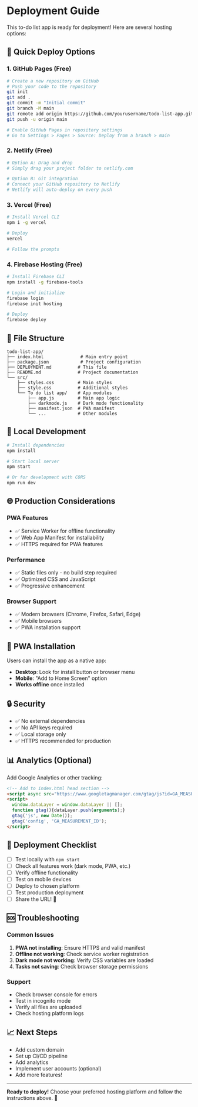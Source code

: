 # Deployment Guide

This to-do list app is ready for deployment! Here are several hosting options:

## 🚀 Quick Deploy Options

### 1. GitHub Pages (Free)
```bash
# Create a new repository on GitHub
# Push your code to the repository
git init
git add .
git commit -m "Initial commit"
git branch -M main
git remote add origin https://github.com/yourusername/todo-list-app.git
git push -u origin main

# Enable GitHub Pages in repository settings
# Go to Settings > Pages > Source: Deploy from a branch > main
```

### 2. Netlify (Free)
```bash
# Option A: Drag and drop
# Simply drag your project folder to netlify.com

# Option B: Git integration
# Connect your GitHub repository to Netlify
# Netlify will auto-deploy on every push
```

### 3. Vercel (Free)
```bash
# Install Vercel CLI
npm i -g vercel

# Deploy
vercel

# Follow the prompts
```

### 4. Firebase Hosting (Free)
```bash
# Install Firebase CLI
npm install -g firebase-tools

# Login and initialize
firebase login
firebase init hosting

# Deploy
firebase deploy
```

## 📁 File Structure
```
todo-list-app/
├── index.html              # Main entry point
├── package.json            # Project configuration
├── DEPLOYMENT.md          # This file
├── README.md              # Project documentation
└── src/
    ├── styles.css         # Main styles
    ├── style.css          # Additional styles
    └── To do list app/    # App modules
        ├── app.js         # Main app logic
        ├── darkmode.js    # Dark mode functionality
        ├── manifest.json  # PWA manifest
        └── ...            # Other modules
```

## 🔧 Local Development
```bash
# Install dependencies
npm install

# Start local server
npm start

# Or for development with CORS
npm run dev
```

## 🌐 Production Considerations

### PWA Features
- ✅ Service Worker for offline functionality
- ✅ Web App Manifest for installability
- ✅ HTTPS required for PWA features

### Performance
- ✅ Static files only - no build step required
- ✅ Optimized CSS and JavaScript
- ✅ Progressive enhancement

### Browser Support
- ✅ Modern browsers (Chrome, Firefox, Safari, Edge)
- ✅ Mobile browsers
- ✅ PWA installation support

## 📱 PWA Installation
Users can install the app as a native app:
- **Desktop**: Look for install button or browser menu
- **Mobile**: "Add to Home Screen" option
- **Works offline** once installed

## 🔒 Security
- ✅ No external dependencies
- ✅ No API keys required
- ✅ Local storage only
- ✅ HTTPS recommended for production

## 📊 Analytics (Optional)
Add Google Analytics or other tracking:
```html
<!-- Add to index.html head section -->
<script async src="https://www.googletagmanager.com/gtag/js?id=GA_MEASUREMENT_ID"></script>
<script>
  window.dataLayer = window.dataLayer || [];
  function gtag(){dataLayer.push(arguments);}
  gtag('js', new Date());
  gtag('config', 'GA_MEASUREMENT_ID');
</script>
```

## 🚀 Deployment Checklist
- [ ] Test locally with `npm start`
- [ ] Check all features work (dark mode, PWA, etc.)
- [ ] Verify offline functionality
- [ ] Test on mobile devices
- [ ] Deploy to chosen platform
- [ ] Test production deployment
- [ ] Share the URL! 🎉

## 🆘 Troubleshooting

### Common Issues
1. **PWA not installing**: Ensure HTTPS and valid manifest
2. **Offline not working**: Check service worker registration
3. **Dark mode not working**: Verify CSS variables are loaded
4. **Tasks not saving**: Check browser storage permissions

### Support
- Check browser console for errors
- Test in incognito mode
- Verify all files are uploaded
- Check hosting platform logs

## 📈 Next Steps
- Add custom domain
- Set up CI/CD pipeline
- Add analytics
- Implement user accounts (optional)
- Add more features!

---

**Ready to deploy!** Choose your preferred hosting platform and follow the instructions above. 🚀 